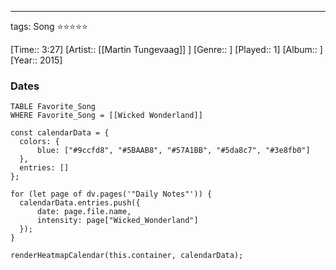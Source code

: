---
tags: Song ⭐⭐⭐⭐⭐ 

[Time:: 3:27]
[Artist:: [[Martin Tungevaag]] ]
[Genre:: ]
[Played:: 1]
[Album:: ]
[Year:: 2015]
### Dates
````dataview
TABLE Favorite_Song
WHERE Favorite_Song = [[Wicked Wonderland]]
````
  ```dataviewjs
const calendarData = { 
	colors: { 
		blue: ["#9ccfd8", "#5BAAB8", "#57A1BB", "#5da8c7", "#3e8fb0"] 
	}, 
	entries: [] 
}; 

for (let page of dv.pages('"Daily Notes"')) { 
	calendarData.entries.push({ 
		date: page.file.name, 
		intensity: page["Wicked_Wonderland"]
	}); 
} 

renderHeatmapCalendar(this.container, calendarData);
```
